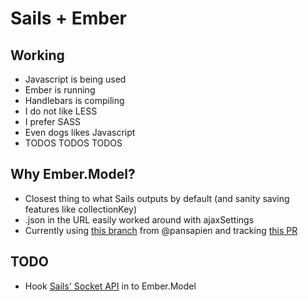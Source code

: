 # Sails + Ember
## Working
* Javascript is being used
* Ember is running
* Handlebars is compiling
* I do not like LESS
* I prefer SASS
* Even dogs likes Javascript
* TODOS TODOS TODOS

## Why Ember.Model?
* Closest thing to what Sails outputs by default (and sanity saving features like collectionKey)
* .json in the URL easily worked around with ajaxSettings
* Currently using [this branch](https://github.com/pansapien/ember-model/tree/streamed-updates) from @pansapien and tracking [this PR](https://github.com/ebryn/ember-model/pull/214)

## TODO
* Hook [Sails' Socket API](http://sailsjs.org/#!documentation/sockets) in to Ember.Model
